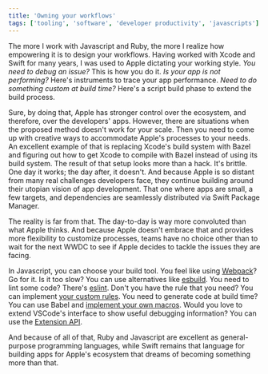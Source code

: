 ```yaml
---
title: 'Owning your workflows'
tags: ['tooling', 'software', 'developer productivity', 'javascripts']
---
```


The more I work with Javascript and Ruby,
the more I realize how empowering it is to design your workflows.
Having worked with Xcode and Swift for many years,
I was used to Apple dictating your working style.
_You need to debug an issue?_ This is how you do it.
_Is your app is not performing?_ Here's instruments to trace your app performance.
_Need to do something custom at build time?_ Here's a script build phase to extend the build process.

Sure, by doing that,
Apple has stronger control over the ecosystem,
and therefore,
over the developers' apps.
However,
there are situations when the proposed method doesn't work for your scale.
Then you need to come up with creative ways to accommodate Apple's processes to your needs.
An excellent example of that is replacing Xcode's build system with Bazel and figuring out how to get Xcode to compile with Bazel instead of using its build system.
The result of that setup looks more than a hack.
It's brittle.
One day it works; the day after, it doesn't.
And because Apple is so distant from many real challenges developers face,
they continue building around their utopian vision of app development.
That one where apps are small, a few targets, and dependencies are seamlessly distributed via Swift Package Manager.

The reality is far from that. The day-to-day is way more convoluted than what Apple thinks. And because Apple doesn't embrace that and provides more flexibility to customize processes, teams have no choice other than to wait for the next WWDC to see if Apple decides to tackle the issues they are facing.

In Javascript,
you can choose your build tool.
You feel like using [Webpack](https://webpack.js.org/)? Go for it.
Is it too slow? You can use alternatives like [esbuild](https://github.com/evanw/esbuild).
You need to lint some code? There's [eslint](https://eslint.org/).
Don't you have the rule that you need? You can implement [your custom rules](https://www.kenneth-truyers.net/2016/05/27/writing-custom-eslint-rules).
You need to generate code at build time? You can use Babel and [implement your own macros](https://github.com/kentcdodds/babel-plugin-macros).
Would you love to extend VSCode's interface to show useful debugging information? You can use the [Extension API](https://code.visualstudio.com/api).

And because of all of that,
Ruby and Javascript are excellent as general-purpose programming languages,
while Swift remains that language for building apps for Apple's ecosystem that dreams of becoming something more than that.
